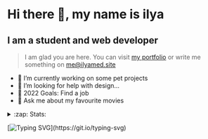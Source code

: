 # Hi there 👋, my name is ilya
## I am a student and web developer
<!-- ![I am a student and web developer](https://i.pinimg.com/originals/b9/ba/44/b9ba446cca2bb06ff1a8d49fd46581ed.jpg) -->

>I am glad you are here. You can visit [my portfolio](https://ilyamed.site/) or write me something on me@ilyamed.site 

- 🔭 I’m currently working on some pet projects
- 🤔 I’m looking for help with design...
- 🥅 2022 Goals: Find a job
- 💬 Ask me about my favourite movies 

<details>
  <summary>:zap: Stats:</summary>
<p><!-- https://github.com/anmol098/waka-readme-stats -->
  
<!--START_SECTION:waka-->
![Profile Views](http://img.shields.io/badge/Profile%20Views-0-blue)

**🐱 My GitHub Data** 

> 🏆 234 Contributions in the Year 2022
 > 
> 📦 63.9 kB Used in GitHub's Storage 
 > 
> 💼 Opted to Hire
 > 
> 📜 13 Public Repositories 
 > 
> 🔑 2 Private Repositories  
 > 
**I'm a Night 🦉** 

```text
🌞 Morning    33 commits     ██░░░░░░░░░░░░░░░░░░░░░░░   10.41% 
🌆 Daytime    61 commits     ████░░░░░░░░░░░░░░░░░░░░░   19.24% 
🌃 Evening    124 commits    █████████░░░░░░░░░░░░░░░░   39.12% 
🌙 Night      99 commits     ███████░░░░░░░░░░░░░░░░░░   31.23%

```


📊 **This Week I Spent My Time On** 

```text
⌚︎ Time Zone: Europe/Moscow

💬 Programming Languages: 
JavaScript               15 hrs 46 mins      █████████████████░░░░░░░░   67.79% 
SCSS                     4 hrs 55 mins       █████░░░░░░░░░░░░░░░░░░░░   21.18% 
Markdown                 1 hr 25 mins        █░░░░░░░░░░░░░░░░░░░░░░░░   6.12% 
JSON                     45 mins             ░░░░░░░░░░░░░░░░░░░░░░░░░   3.27% 
Other                    9 mins              ░░░░░░░░░░░░░░░░░░░░░░░░░   0.67%

🔥 Editors: 
VS Code                  23 hrs 16 mins      █████████████████████████   100.0%

🐱‍💻 Projects: 
RTUITLab_Recruit         23 hrs 15 mins      █████████████████████████   99.98% 
Unknown Project          0 secs              ░░░░░░░░░░░░░░░░░░░░░░░░░   0.02%

```


 Last Updated on 20/03/2022 18:45:09 UTC
<!--END_SECTION:waka-->
  
![GitHub stats](https://github-readme-stats.vercel.app/api?username=Terro216&show_icons=true&theme=darcula)  
</p>
</details>

[![Typing SVG](https://readme-typing-svg.herokuapp.com?color=%23204829&duration=7000&lines=Wake+up%2C+Neo...)](https://git.io/typing-svg)
